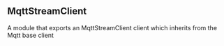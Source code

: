 <a name="module_MqttStreamClient"></a>

## MqttStreamClient
A module that exports an MqttStreamClient client
which inherits from the Mqtt base client

